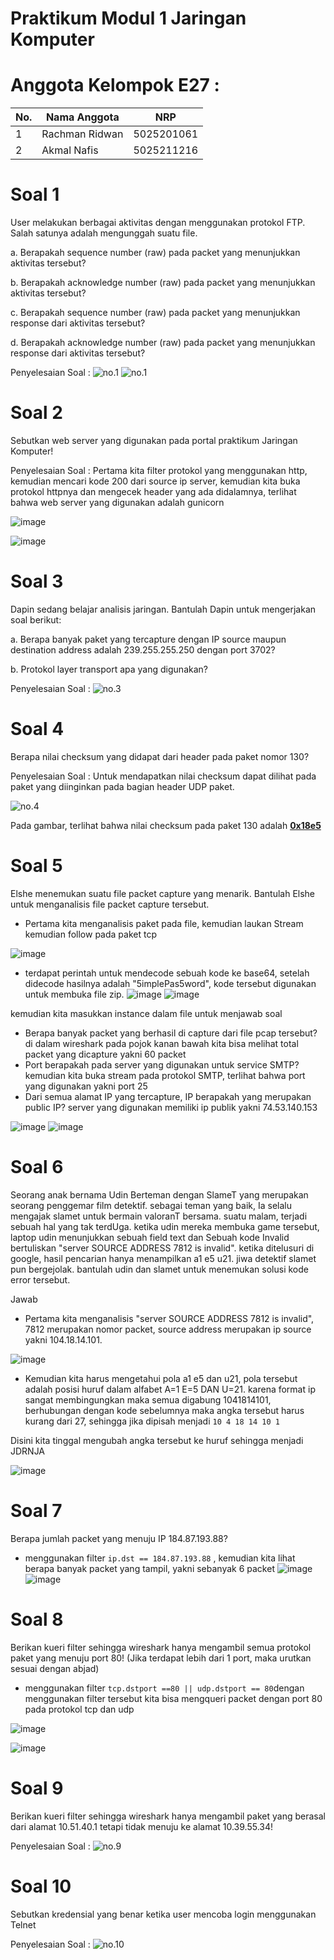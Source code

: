 # Praktikum Modul 1 Jaringan Komputer

# Anggota Kelompok E27 :
| No.  | Nama Anggota       | NRP          |
|------|--------------------|--------------|
| 1    |Rachman Ridwan           | 5025201061   |
| 2    | Akmal Nafis         | 5025211216   |

# Soal 1
User melakukan berbagai aktivitas dengan menggunakan protokol FTP. Salah satunya adalah mengunggah suatu file.

a. Berapakah sequence number (raw) pada packet yang menunjukkan aktivitas tersebut?

b. Berapakah acknowledge number (raw) pada packet yang menunjukkan aktivitas tersebut? 

c. Berapakah sequence number (raw) pada packet yang menunjukkan response dari aktivitas tersebut?

d. Berapakah acknowledge number (raw) pada packet yang menunjukkan response dari aktivitas tersebut?

Penyelesaian Soal :
![no.1](./assets/no1part1.png)
![no.1](./assets/no1part2.png)
# Soal 2
Sebutkan web server yang digunakan pada portal praktikum Jaringan Komputer!

Penyelesaian Soal : Pertama kita filter protokol yang menggunakan http, kemudian mencari kode 200 dari source ip server, kemudian kita buka protokol httpnya dan mengecek header yang ada didalamnya, terlihat bahwa web server yang digunakan adalah gunicorn

![image](https://cdn.discordapp.com/attachments/945203039034306570/1154726293619875920/image.png)

![image](https://cdn.discordapp.com/attachments/883930711290171432/1154773901772070995/image.png)
# Soal 3
Dapin sedang belajar analisis jaringan. Bantulah Dapin untuk mengerjakan soal berikut:

a. Berapa banyak paket yang tercapture dengan IP source maupun destination address adalah 239.255.255.250 dengan port 3702?

b. Protokol layer transport apa yang digunakan?

Penyelesaian Soal :
![no.3](./assets/no3.png)
# Soal 4
Berapa nilai checksum yang didapat dari header pada paket nomor 130?

Penyelesaian Soal :
Untuk mendapatkan nilai checksum dapat dilihat pada paket yang diinginkan pada bagian header UDP paket.

![no.4](./assets/no4.png)

Pada gambar, terlihat bahwa nilai checksum pada paket 130 adalah <ins>**0x18e5**<ins>

# Soal 5
Elshe menemukan suatu file packet capture yang menarik. Bantulah Elshe untuk menganalisis file packet capture tersebut.

- Pertama kita menganalisis paket pada file, kemudian laukan Stream kemudian follow pada paket tcp

![image](https://cdn.discordapp.com/attachments/945203039034306570/1154738624982700083/image.png)
- terdapat perintah untuk mendecode sebuah kode ke base64, setelah didecode hasilnya adalah "5implePas5word", kode tersebut digunakan untuk membuka file zip. 
![image](https://cdn.discordapp.com/attachments/945203039034306570/1154740343078666240/image.png)
![image](https://cdn.discordapp.com/attachments/945203039034306570/1154740609400197180/image.png)


kemudian kita masukkan instance dalam file untuk menjawab soal
- Berapa banyak packet yang berhasil di capture dari file pcap tersebut?
di dalam wireshark pada pojok kanan bawah kita bisa melihat total packet yang dicapture yakni 60 packet
- Port berapakah pada server yang digunakan untuk service SMTP?
kemudian kita buka stream pada protokol SMTP, terlihat bahwa port yang digunakan yakni port 25
- Dari semua alamat IP yang tercapture, IP berapakah yang merupakan public IP?
server yang digunakan memiliki ip publik yakni 74.53.140.153

![image](https://cdn.discordapp.com/attachments/945203039034306570/1154743021993205820/image.png)
![image](https://cdn.discordapp.com/attachments/883930711290171432/1154774305159249970/Screenshot_from_2023-09-22_20-39-38.png)

# Soal 6
Seorang anak bernama Udin Berteman dengan SlameT yang merupakan seorang penggemar film detektif. sebagai teman yang baik, Ia selalu mengajak slamet untuk bermain valoranT bersama. suatu malam, terjadi sebuah hal yang tak terdUga. ketika udin mereka membuka game tersebut, laptop udin menunjukkan sebuah field text dan Sebuah kode Invalid bertuliskan "server SOURCE ADDRESS 7812 is invalid". ketika ditelusuri di google, hasil pencarian hanya menampilkan a1 e5 u21. jiwa detektif slamet pun bergejolak. bantulah udin dan slamet untuk menemukan solusi kode error tersebut.

Jawab
- Pertama kita menganalisis "server SOURCE ADDRESS 7812 is invalid", 7812 merupakan nomor packet, source address merupakan ip source yakni 104.18.14.101.

![image](https://cdn.discordapp.com/attachments/883930711290171432/1154770421116309616/image.png)

- Kemudian kita harus mengetahui pola a1 e5 dan u21, pola tersebut adalah posisi huruf dalam alfabet A=1 E=5 DAN U=21.
karena format ip sangat membingungkan maka semua digabung 1041814101, berhubungan dengan kode sebelumnya maka angka tersebut harus kurang dari 27, sehingga jika dipisah menjadi 
`10 4 18 14 10 1`

Disini kita tinggal mengubah angka tersebut ke huruf sehingga menjadi JDRNJA

![image](https://cdn.discordapp.com/attachments/945203039034306570/1154771942109356093/image.png)

# Soal 7
Berapa jumlah packet yang menuju IP 184.87.193.88?
- menggunakan filter `ip.dst == 184.87.193.88` , kemudian kita lihat berapa banyak packet yang tampil, yakni sebanyak 6 packet
![image](https://cdn.discordapp.com/attachments/945203039034306570/1154726660990570496/image.png)
![image](https://cdn.discordapp.com/attachments/883930711290171432/1154774305406722088/Screenshot_from_2023-09-22_20-39-55.png)

# Soal 8
Berikan kueri filter sehingga wireshark hanya mengambil semua protokol paket yang menuju port 80! (Jika terdapat lebih dari 1 port, maka urutkan sesuai dengan abjad)
- menggunakan filter `tcp.dstport ==80 || udp.dstport == 80`dengan menggunakan filter tersebut kita bisa mengqueri packet dengan port 80 pada protokol tcp dan udp

![image](https://cdn.discordapp.com/attachments/945203039034306570/1154747359159386163/image.png)

![image](https://cdn.discordapp.com/attachments/883930711290171432/1154774305700319243/Screenshot_from_2023-09-22_20-40-07.png)

# Soal 9
Berikan kueri filter sehingga wireshark hanya mengambil paket yang berasal dari alamat 10.51.40.1 tetapi tidak menuju ke alamat 10.39.55.34!

Penyelesaian Soal :
![no.9](./assets/no9.png)
# Soal 10
Sebutkan kredensial yang benar ketika user mencoba login menggunakan Telnet

Penyelesaian Soal :
![no.10](./assets/no10.png)
